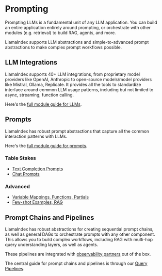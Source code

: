 # Prompting

Prompting LLMs is a fundamental unit of any LLM application. You can build an entire application entirely around prompting, or orchestrate with other modules (e.g. retrieval) to build RAG, agents, and more.

LlamaIndex supports LLM abstractions and simple-to-advanced prompt abstractions to make complex prompt workflows possible.

## LLM Integrations

LlamaIndex supports 40+ LLM integrations, from proprietary model providers like OpenAI, Anthropic to open-source models/model providers like Mistral, Ollama, Replicate. It provides all the tools to standardize interface around common LLM usage patterns, including but not limited to async, streaming, function calling.

Here's the [full module guide for LLMs](../module_guides/models/llms.md).

## Prompts

LlamaIndex has robust prompt abstractions that capture all the common interaction patterns with LLMs.

Here's the [full module guide for prompts](../module_guides/models/prompts/index.md).

### Table Stakes
- [Text Completion Prompts](../examples/customization/prompts/completion_prompts.ipynb)
- [Chat Prompts](../examples/customization/prompts/chat_prompts.ipynb)

### Advanced
- [Variable Mappings, Functions, Partials](../examples/prompts/advanced_prompts.ipynb)
- [Few-shot Examples, RAG](../examples/prompts/prompts_rag.ipynb)

## Prompt Chains and Pipelines

LlamaIndex has robust abstractions for creating sequential prompt chains, as well as general DAGs to orchestrate prompts with any other component. This allows you to build complex workflows, including RAG with multi-hop query understanding layers, as well as agents.

These pipelines are integrated with [observability partners](../module_guides/observability/index.md) out of the box.

The central guide for prompt chains and pipelines is through our [Query Pipelines](../module_guides/querying/pipeline/index.md).
